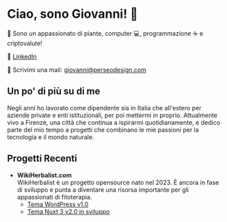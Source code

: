 # Ciao, sono Giovanni! 👋

🌱 Sono un appassionato di piante, computer 💻, programmazione ☕ e criptovalute!

🔗 [LinkedIn](https://www.linkedin.com/in/giovannimanetti/)

📧 Scrivimi una mail: giovanni@perseodesign.com

## Un po' di più su di me

Negli anni ho lavorato come dipendente sia in Italia che all'estero per aziende private e enti istituzionali, per poi mettermi in proprio. Attualmente vivo a Firenze, una città che continua a ispirarmi quotidianamente, e dedico parte del mio tempo a progetti che combinano le mie passioni per la tecnologia e il mondo naturale.

## Progetti Recenti

- **WikiHerbalist.com**  
  WikiHerbalist è un progetto opensource nato nel 2023. È ancora in fase di sviluppo e punta a diventare una risorsa importante per gli appassionati di fitoterapia.  
  - [Tema WordPress v1.0](https://github.com/giovannimanetti11/perseowiki)
  - [Tema Nuxt 3 v2.0 in sviluppo](https://github.com/giovannimanetti11/PerseoNXT)
